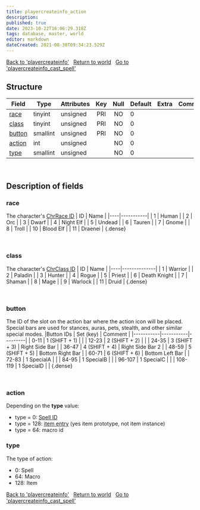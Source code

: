 ```yaml
---
title: playercreateinfo_action
description:
published: true
date: 2023-10-22T16:06:29.318Z
tags: database, master, world
editor: markdown
dateCreated: 2021-08-30T09:34:23.529Z
---
```


<a href="https://trinitycore.info/en/database/master/world/playercreateinfo" class="mt-5 v-btn v-btn--depressed v-btn--flat v-btn--outlined theme--light v-size--default darkblue--text text--lighten-3"><span class="v-btn__content"><i aria-hidden="true" class="v-icon notranslate v-icon--left mdi mdi-arrow-left theme--light"></i><span>Back to 'playercreateinfo'</span></span></a>&nbsp;&nbsp;&nbsp;<a href="https://trinitycore.info/en/database/master/world/home" class="mt-5 v-btn v-btn--depressed v-btn--flat v-btn--outlined theme--light v-size--default darkblue--text text--lighten-3"><span class="v-btn__content"><i aria-hidden="true" class="v-icon notranslate v-icon--left mdi mdi-home-outline theme--light"></i><span>Return to world</span></span></a>&nbsp;&nbsp;&nbsp;<a href="https://trinitycore.info/en/database/master/world/playercreateinfo_cast_spell" class="mt-5 v-btn v-btn--depressed v-btn--flat v-btn--outlined theme--light v-size--default darkblue--text text--lighten-3"><span class="v-btn__content"><span>Go to 'playercreateinfo_cast_spell'</span><i aria-hidden="true" class="v-icon notranslate v-icon--right mdi mdi-arrow-right theme--light"></i></span></a>

## Structure

| Field | Type | Attributes | Key | Null | Default | Extra | Comment |
| --- | --- | --- | :---: | :---: | --- | --- | --- |
| [race](#race) | tinyint | unsigned | PRI | NO | 0 |  |  |
| [class](#class) | tinyint | unsigned | PRI | NO | 0 |  |  |
| [button](#button) | smallint | unsigned | PRI | NO | 0 |  |  |
| [action](#action-alt) | int | unsigned |  | NO | 0 |  |  |
| [type](#type) | smallint | unsigned |  | NO | 0 |  |  |
&nbsp;
## Description of fields

### race
The character's [ChrRace ID](https://wago.tools/db2/chrraces)
| ID | Name      |
|----|-----------|
|  1 | Human     |
|  2 | Orc       |
|  3 | Dwarf     |
|  4 | Night Elf |
|  5 | Undead    |
|  6 | Tauren    |
|  7 | Gnome     |
|  8 | Troll     |
| 10 | Blood Elf |
| 11 | Draenei   |
{.dense}

&nbsp;

### class
The character's [ChrClass ID](https://wago.tools/db2/chrclasses)
| ID | Name         |
|----|--------------|
|  1 | Warrior      |
|  2 | Paladin      |
|  3 | Hunter       |
|  4 | Rogue        |
|  5 | Priest       |
|  6 | Death Knight |
|  7 | Shaman       |
|  8 | Mage         |
|  9 | Warlock      |
| 11 | Druid        |
{.dense}

&nbsp;

### button
The ID of the slot on the action bar where the action icon will be placed.
Special bars are used for stances, auras, pets, stealth, and other similar special modes.
|Button IDs | Set (key) | Comment |
|-----------|-----------|---------|
| 0-11 | 1 (SHIFT + 1) |  |
| 12-23 | 2 (SHIFT + 2) |  |
| 24-35 | 3 (SHIFT + 3) | Right Side Bar |
| 36-47 | 4 (SHIFT + 4) | Right Side Bar 2 |
| 48-59 | 5 (SHIFT + 5) | Bottom Right Bar |
| 60-71 | 6 (SHIFT + 6) | Bottom Left Bar |
| 72-83 | 1 SpecialA |  |
| 84-95 | 1 SpecialB |  |
| 96-107 | 1 SpecialC |  |
| 108-119 | 1 SpecialD |  |
{.dense}

&nbsp;

### action <!-- {#action-alt} -->
Depending on the **type** value:
* type = 0: [Spell ID](https://wago.tools/db2/spell)
* type = 128: [item entry](../world/item_template#entry) (yes item prototype, not item instance)
* type = 64: macro id
&nbsp;

### type
The type of action:
* 0: Spell
* 64: Macro
* 128: Item
&nbsp;

<a href="https://trinitycore.info/en/database/master/world/playercreateinfo" class="mt-5 v-btn v-btn--depressed v-btn--flat v-btn--outlined theme--light v-size--default darkblue--text text--lighten-3"><span class="v-btn__content"><i aria-hidden="true" class="v-icon notranslate v-icon--left mdi mdi-arrow-left theme--light"></i><span>Back to 'playercreateinfo'</span></span></a>&nbsp;&nbsp;&nbsp;<a href="https://trinitycore.info/en/database/master/world/home" class="mt-5 v-btn v-btn--depressed v-btn--flat v-btn--outlined theme--light v-size--default darkblue--text text--lighten-3"><span class="v-btn__content"><i aria-hidden="true" class="v-icon notranslate v-icon--left mdi mdi-home-outline theme--light"></i><span>Return to world</span></span></a>&nbsp;&nbsp;&nbsp;<a href="https://trinitycore.info/en/database/master/world/playercreateinfo_cast_spell" class="mt-5 v-btn v-btn--depressed v-btn--flat v-btn--outlined theme--light v-size--default darkblue--text text--lighten-3"><span class="v-btn__content"><span>Go to 'playercreateinfo_cast_spell'</span><i aria-hidden="true" class="v-icon notranslate v-icon--right mdi mdi-arrow-right theme--light"></i></span></a>
